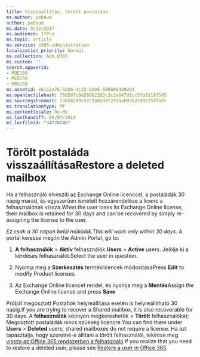 ```yaml
---
title: Visszaállítás, törölt postaláda
ms.author: pebaum
author: pebaum
ms.date: 9/12/2017
ms.audience: ITPro
ms.topic: article
ms.service: o365-administration
localization_priority: Normal
ms.collection: Adm_O365
ms.custom: ''
search.appverid:
- MOE150
- MED150
- MBS150
ms.assetid: e6112a76-bbb6-4c22-b2e6-690b004d92d4
ms.openlocfilehash: 760587c0e58662283c3c1a647d1cc5fb81187545
ms.sourcegitcommit: 136b8209c52c2a05d0f2fdaab93b2cd92253fa2c
ms.translationtype: MT
ms.contentlocale: hu-HU
ms.lasthandoff: 06/07/2019
ms.locfileid: "34770740"
---
```

# <a name="restore-a-deleted-mailbox"></a><span data-ttu-id="0b7d4-102">Törölt postaláda visszaállítása</span><span class="sxs-lookup"><span data-stu-id="0b7d4-102">Restore a deleted mailbox</span></span>

<span data-ttu-id="0b7d4-103">Ha a felhasználó elveszíti az Exchange Online licenccel, a postaládák 30 napig marad, és egyszerűen ismételt hozzárendelése a licenc a felhasználónak vissza.</span><span class="sxs-lookup"><span data-stu-id="0b7d4-103">When the user loses its Exchange Online license, their mailbox is retained for 30 days and can be recovered by simply re-assigning the license to the user.</span></span>
  
 <span data-ttu-id="0b7d4-104">*Ez csak a 30 napon belül működik.*</span><span class="sxs-lookup"><span data-stu-id="0b7d4-104">*This will work only within 30 days.*</span></span>  <span data-ttu-id="0b7d4-105">A portál keresse meg:</span><span class="sxs-lookup"><span data-stu-id="0b7d4-105">In the Admin Portal, go to:</span></span> 
  
1. <span data-ttu-id="0b7d4-106">**A felhasználók** \> **Aktív** felhasználók.</span><span class="sxs-lookup"><span data-stu-id="0b7d4-106">**Users** \> **Active** users.</span></span> <span data-ttu-id="0b7d4-107">Jelölje ki a kérdéses felhasználót.</span><span class="sxs-lookup"><span data-stu-id="0b7d4-107">Select the user in question.</span></span> 
    
2. <span data-ttu-id="0b7d4-108">Nyomja meg a **Szerkesztés** terméklicencek módosítása</span><span class="sxs-lookup"><span data-stu-id="0b7d4-108">Press **Edit** to modify Product licenses</span></span> 
    
3. <span data-ttu-id="0b7d4-109">Az Exchange Online licencet rendel, és nyomja meg a **Mentés**</span><span class="sxs-lookup"><span data-stu-id="0b7d4-109">Assign the Exchange Online license and press **Save**</span></span>
    
<span data-ttu-id="0b7d4-110">Próbál megosztott Postafiók helyreállítása esetén is helyreállítható 30 napig.</span><span class="sxs-lookup"><span data-stu-id="0b7d4-110">If you are trying to recover a Shared mailbox, it is also recoverable for 30 days.</span></span> <span data-ttu-id="0b7d4-111">A **felhasználók** könnyen megkereshetők \> **Törölt** felhasználókat; Megosztott postaládák nincs szükség licencre.</span><span class="sxs-lookup"><span data-stu-id="0b7d4-111">You can find them under **Users** \> **Deleted** users; shared mailboxes do not require a license.</span></span> <span data-ttu-id="0b7d4-112">Ha azt tapasztalja, hogy szeretné-e állítani a törölt felhasználói, tekintse meg [vissza az Office 365 rendszerben a felhasználó](https://docs.microsoft.com/office365/admin/add-users/restore-user).</span><span class="sxs-lookup"><span data-stu-id="0b7d4-112">If you realize that you need to restore a deleted user, please see [Restore a user in Office 365](https://docs.microsoft.com/office365/admin/add-users/restore-user).</span></span>
  

